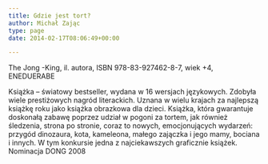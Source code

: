 ```yaml
---
title: Gdzie jest tort?
author: Michał Zając
type: page
date: 2014-02-17T08:06:49+00:00

---
```

The Jong -King, il. autora, ISBN 978-83-927462-8-7, wiek +4, ENEDUERABE
  
Książka &#8211; światowy bestseller, wydana w 16 wersjach językowych. Zdobyła wiele prestiżowych nagród literackich. Uznana w wielu krajach za najlepszą książkę roku jako książka obrazkowa dla dzieci. Książka, która gwarantuje doskonałą zabawę poprzez udział w pogoni za tortem, jak również śledzenia, strona po stronie, coraz to nowych, emocjonujących wydarzeń: przygód dinozaura, kota, kameleona, małego zajączka i jego mamy, bociana i innych. W tym konkursie jedna z najciekawszych graficznie książek. Nominacja DONG 2008